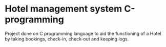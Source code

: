 # Hotel management system C-programming
Project done on C programming language to aid the functioning of a Hotel by taking bookings, check-in, check-out and keeping logs.
